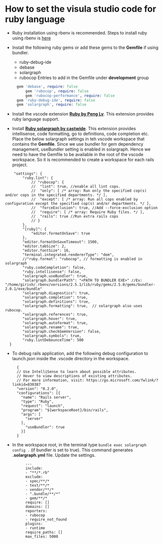 # How to set the visula studio code for ruby language

* Ruby installation using rbenv is recommended. Steps to install ruby using rbenv is [here](https://www.digitalocean.com/community/tutorials/how-to-install-ruby-on-rails-with-rbenv-on-ubuntu-18-04)

* Install the following ruby gems or add these gems to the **Gemfile** if using bundler.
  - ruby-debug-ide
  - debase
  - solargraph
  - rubocop
  Entries to add in the Gemfile under **development** group
  ```Ruby
    gem 'debase', require: false
		gem 'rubocop', require: false
		gem 'rubocop-performance', require: false
    gem 'ruby-debug-ide', require: false
    gem 'solargraph', require: false
  ```

* Install the vscode extension [**Ruby by Peng Lv**](https://marketplace.visualstudio.com/items?itemName=rebornix.Ruby). This extension provides ruby language support.

* Install [**Ruby solargraph by castwide**](https://github.com/castwide/solargraph). This extension provides intellisense, code formatting, go to definitions, code completion etc. Place the below solargraph settings in teh vscode workspace that contains the **Gemfile**. Since we use bundler for gem dependency management, useBundler setting is enabled in solargraph. Hence we need to have the Gemfile to be available in the root of the vscode workspace. So it is recommended to create a workspace for each rails project.
```
	"settings": {
		"ruby.lint": {
			// "rubocop": {
			// 	"lint": true, //enable all lint cops.
			// 	"only": [ /* array: Run only the specified cop(s) and/or cops in the specified departments. */ ],
			// 	"except": [ /* array: Run all cops enabled by configuration except the specified cop(s) and/or departments. */ ],
			// 	"forceExclusion": true, //Add --force-exclusion option
			// 	"require": [ /* array: Require Ruby files. */ ],
			// 	"rails": true //Run extra rails cops
			// }
		},
		"[ruby]": {
			"editor.formatOnSave": true
		},
		"editor.formatOnSaveTimeout": 1500,
		"editor.tabSize": 2,
		"editor.fontSize": 16,
		"terminal.integrated.rendererType": "dom",
		//"ruby.format": "rubocop", // formatting is enabled in solargraph
		"ruby.codeCompletion": false,
		"ruby.intellisense": false,
		"solargraph.useBundler": true,
		"solargraph.bundlerPath": "<PATH TO BUNDLER EXE>" //Ex: "/home/girish/.rbenv/versions/2.5.1/lib/ruby/gems/2.5.0/gems/bundler-2.0.1/exe/bundle"
		"solargraph.diagnostics": true,
		"solargraph.completion": true,
		"solargraph.definitions": true,
		"solargraph.formatting": true,  // solargraph also uses rubocop.
		"solargraph.references": true,
		"solargraph.hover": true,
		"solargraph.autoformat": true,
		"solargraph.rename": true,
		"solargraph.checkGemVersion": false,
		"solargraph.symbols": true,
		"ruby.lintDebounceTime": 500
  }
```
* To debug rails application, add the following debug configuration to launch.json inside the .vscode directory  in the workspace.
  ```
    {
    // Use IntelliSense to learn about possible attributes.
    // Hover to view descriptions of existing attributes.
    // For more information, visit: https://go.microsoft.com/fwlink/?linkid=830387
    "version": "0.2.0",
    "configurations": [{
      "name": "Rails server",
      "type": "Ruby",
      "request": "launch",
      "program": "${workspaceRoot}/bin/rails",
      "args": [
        "server"
      ],
        "useBundler": true
      }]
    }
  ```
* In the workspace root, in the terminal type `bundle exec solargraph config .` (if bundler is set to true). This command generates **.solargraph.yml** file. Update the settings.
  ```YML
		---
		include:
		- "**/*.rb"
		exclude:
		- spec/**/*
		- test/**/*
		- vendor/**/*
		- ".bundle/**/*"
		- gem/**/*
		require: []
		domains: []
		reporters:
		- rubocop
		- require_not_found
		plugins: 
		- runtime
		require_paths: []
		max_files: 5000
	```